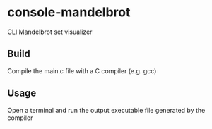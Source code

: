 # console-mandelbrot
CLI Mandelbrot set visualizer

## Build
Compile the main.c file with a C compiler (e.g. gcc)

## Usage
Open a terminal and run the output executable file generated by the compiler
